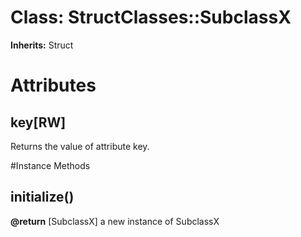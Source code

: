 # Class: StructClasses::SubclassX
**Inherits:** Struct
    



# Attributes
## key[RW] [](#attribute-i-key)
Returns the value of attribute key.


#Instance Methods
## initialize() [](#method-i-initialize)

**@return** [SubclassX] a new instance of SubclassX

